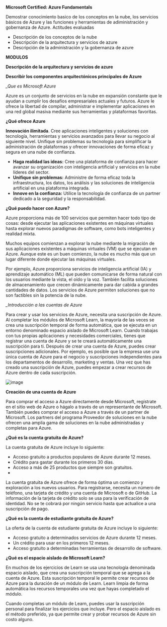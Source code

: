 **Microsoft Certified: Azure Fundamentals**

Demostrar conocimiento basico de los conceptos en la nube, los servicios básicos de Azure y las funciones y herramientas de adiministración y gobernanza de Azure.
Actitudes evaluadas
- Descripción de los conceptos de la nube
- Descripción de la arquitectura y servicios de azure
- Descripción de la administración y la gobernanza de azure

**MODULOS**

**Descripción de la arquitectura y servicios de azure**

**Describir los componentes arquitectónicos principales de Azure**

*_Que es Microsoft Azure*

Azure es un conjunto de servicios en la nube en expansión constante que le ayudan a cumplir los desafíos empresariales actuales y futuros. Azure le ofrece la libertad de compilar, administrar e implementar aplicaciones en una red global masiva mediante sus herramientas y plataformas favoritas.

**¿Qué ofrece Azure**

**Innovación ilimitada**. Cree aplicaciones inteligentes y soluciones con tecnología, herramientas y servicios avanzados para llevar su negocio al siguiente nivel. Unifique sin problemas su tecnología para simplificar la administración de plataformas y ofrecer innovaciones de forma eficaz y segura en una nube de confianza.

- **Haga realidad las ideas:** Cree una plataforma de confianza para hacer avanzar su organización con inteligencia artificial y servicios en la nube líderes del sector.
- **Unifique sin problemas:** Administre de forma eficaz toda la infraestructura, los datos, los análisis y las soluciones de inteligencia artificial en una plataforma integrada.
- **Innove en la confianza:** Utilice la tecnología de confianza de un partner dedicado a la seguridad y la responsabilidad.

**¿Qué puedo hacer con Azure?**

Azure proporciona más de 100 servicios que permiten hacer todo tipo de cosas: desde ejecutar las aplicaciones existentes en máquinas virtuales hasta explorar nuevos paradigmas de software, como bots inteligentes y realidad mixta.

Muchos equipos comienzan a explorar la nube mediante la migración de sus aplicaciones existentes a máquinas virtuales (VM) que se ejecutan en Azure. Aunque este es un buen comienzo, la nube es mucho más que un lugar diferente donde ejecutar las máquinas virtuales.

Por ejemplo, Azure proporciona servicios de inteligencia artificial (IA) y aprendizaje automático (ML) que pueden comunicarse de forma natural con los usuarios mediante la vista, el oído y la voz. También facilita soluciones de almacenamiento que crecen dinámicamente para dar cabida a grandes cantidades de datos. Los servicios de Azure permiten soluciones que no son factibles sin la potencia de la nube.

*_Introducción a las cuentas de Azure*

Para crear y usar los servicios de Azure, necesita una suscripción de Azure. Al completar los módulos de Microsoft Learn, la mayoría de las veces se crea una suscripción temporal de forma automática, que se ejecuta en un entorno denominado espacio aislado de Microsoft Learn. Cuando trabajas con tus propias aplicaciones y necesidades comerciales, tienes que registrar una cuenta de Azure y se te creará automáticamente una suscripción para ti. Después de crear una cuenta de Azure, puedes crear suscripciones adicionales. Por ejemplo, es posible que la empresa use una única cuenta de Azure para el negocio y suscripciones independientes para los departamentos de desarrollo, marketing y ventas. Una vez que has creado una suscripción de Azure, puedes empezar a crear recursos de Azure dentro de cada suscripción.

![image](https://github.com/user-attachments/assets/fec8554c-a67c-4358-ad86-cd5ebedf3c3d)

**Creación de una cuenta de Azure**

Para comprar el acceso a Azure directamente desde Microsoft, regístrate en el sitio web de Azure o hágalo a través de un representante de Microsoft. También puedes comprar el acceso a Azure a través de un partner de Microsoft. Los partners del programa Proveedor de soluciones en la nube ofrecen una amplia gama de soluciones en la nube administradas y completas para Azure.

**¿Qué es la cuenta gratuita de Azure?**

La cuenta gratuita de Azure incluye lo siguiente:

- Acceso gratuito a productos populares de Azure durante 12 meses.
- Crédito para gastar durante los primeros 30 días.
- Acceso a más de 25 productos que siempre son gratuitos.
- 
La cuenta gratuita de Azure ofrece de forma óptima un comienzo y exploración a los nuevos usuarios. Para registrarse, necesita un número de teléfono, una tarjeta de crédito y una cuenta de Microsoft o de GitHub. La información de la tarjeta de crédito solo se usa para la verificación de identidad. No se te cobrará por ningún servicio hasta que actualice a una suscripción de pago.

**¿Qué es la cuenta de estudiante gratuita de Azure?**


La oferta de la cuenta de estudiante gratuita de Azure incluye lo siguiente:

- Acceso gratuito a determinados servicios de Azure durante 12 meses.
- Un crédito para usar en los primeros 12 meses.
- Acceso gratuito a determinadas herramientas de desarrollo de software.

**¿Qué es el espacio aislado de Microsoft Learn?**

En muchos de los ejercicios de Learn se usa una tecnología denominada espacio aislado, que crea una suscripción temporal que se agrega a la cuenta de Azure. Esta suscripción temporal le permite crear recursos de Azure para la duración de un módulo de Learn. Learn limpia de forma automática los recursos temporales una vez que hayas completado el módulo.

Cuando completas un módulo de Learn, puedes usar la suscripción personal para finalizar los ejercicios que incluye. Pero el espacio aislado es el método preferido, ya que permite crear y probar recursos de Azure sin costo alguno.

